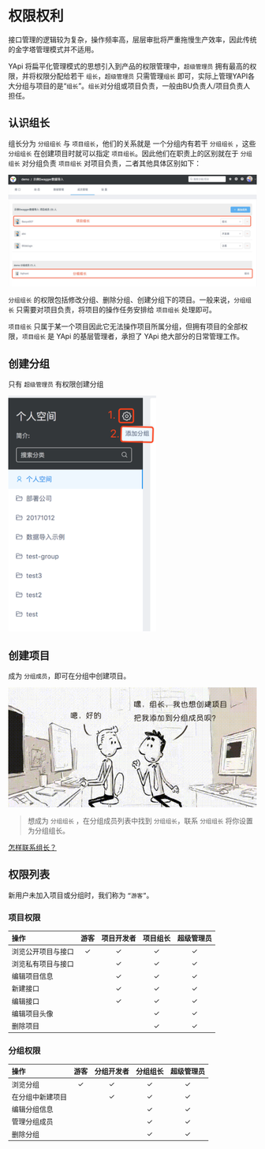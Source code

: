# 权限权利

接口管理的逻辑较为复杂，操作频率高，层层审批将严重拖慢生产效率，因此传统的金字塔管理模式并不适用。

YApi 将扁平化管理模式的思想引入到产品的权限管理中，`超级管理员` 拥有最高的权限，并将权限分配给若干 `组长`，`超级管理员` 只需管理`组长` 即可，实际上管理YAPI各大分组与项目的是“`组长`”。`组长`对分组或项目负责，一般由BU负责人/项目负责人担任。

## 认识组长

组长分为 `分组组长` 与 `项目组长`，他们的关系就是 一个分组内有若干 `分组组长` ，这些 `分组组长` 在创建项目时就可以指定 `项目组长`。因此他们在职责上的区别就在于 `分组组长` 对分组负责 `项目组长` 对项目负责，二者其他具体区别如下：

<img src="./images/usage/manage_intro_group.png" />

`分组组长` 的权限包括修改分组、删除分组、创建分组下的项目。一般来说，`分组组长` 只需要对项目负责，将项目的操作任务安排给 `项目组长` 处理即可。

`项目组长` 只属于某一个项目因此它无法操作项目所属分组，但拥有项目的全部权限，`项目组长` 是 YApi 的基层管理者，承担了 YApi 绝大部分的日常管理工作。

## 创建分组
只有 `超级管理员` 有权限创建分组

<img style="width: 300px" src="./images/usage/add-group.png" />

## 创建项目
成为 `分组成员`，即可在分组中创建项目。

<img src="./images/usage/manage_ask_group.png" />

> 想成为 `分组组长` ，在分组成员列表中找到 `分组组长`，联系 `分组组长` 将你设置为分组组长。

[怎样联系组长？](./qa.md#q1-怎样联系组长？)

## 权限列表

新用户未加入项目或分组时，我们称为 `“游客”`。

### 项目权限


| 操作 | 游客 | 项目开发者 | 项目组长 | 超级管理员 |
| :-------------- | :------------: | :------------: | :------------: | :------------: |
| 浏览公开项目与接口 | ✓ | ✓ | ✓ | ✓ |
| 浏览私有项目与接口 |   | ✓ | ✓ | ✓ |
| 编辑项目信息 |   | ✓ | ✓ | ✓ |
| 新建接口    |   | ✓ | ✓ | ✓ |
| 编辑接口    |   | ✓ | ✓ | ✓ |
| 编辑项目头像 |   |   | ✓ | ✓ |
| 删除项目    |   |   | ✓ | ✓ |


### 分组权限

| 操作 | 游客 | 分组开发者 | 分组组长 | 超级管理员 |
| :-------------- | :------------: | :------------: | :------------: | :------------: |
| 浏览分组        | ✓ | ✓ | ✓ | ✓ |
| 在分组中新建项目 |   | ✓ | ✓ | ✓ |
| 编辑分组信息     |   |   | ✓ | ✓ |
| 管理分组成员     |   |   | ✓ | ✓ |
| 删除分组        |   |   | ✓ | ✓ |
